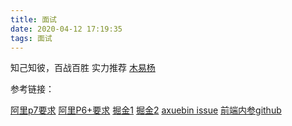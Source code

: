 ```yaml
---
title: 面试
date: 2020-04-12 17:19:35
tags: 面试
---
```


知己知彼，百战百胜
实力推荐
[木易杨](https://muyiy.cn/)


参考链接：

[阿里p7要求](https://zhuanlan.zhihu.com/p/69705235)
[阿里P6+要求](https://github.com/jawil/blog/issues/22)
[掘金1](https://juejin.im/post/5e5522b36fb9a07ce152c51c)
[掘金2](https://juejin.im/post/587dab348d6d810058d87a0a)
[axuebin issue](https://github.com/axuebin/articles/issues/39)
[前端内参github](https://github.com/coffe1891/frontend-hard-mode-interview)

